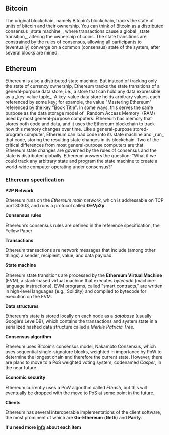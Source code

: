 ## Bitcoin
<p>The original blockchain, namely Bitcoin’s blockchain, tracks the state of units of bitcoin and their ownership. You can think of Bitcoin as a distributed consensus _state machine_, where transactions cause a global _state transition_, altering the ownership of coins. The state transitions are constrained by the rules of consensus, allowing all participants to (eventually) converge on a common (consensus) state of the system, after several blocks are mined.</p>

## Ethereum
<p>Ethereum is also a distributed state machine. But instead of tracking only the state of currency ownership, Ethereum tracks the state transitions of a general-purpose data store, i.e., a store that can hold any data expressible as a _key–value tuple_. A key–value data store holds arbitrary values, each referenced by some key; for example, the value "Mastering Ethereum" referenced by the key "Book Title". In some ways, this serves the same purpose as the data storage model of _Random Access Memory_ (RAM) used by most general-purpose computers. Ethereum has memory that stores both code and data, and it uses the Ethereum blockchain to track how this memory changes over time. Like a general-purpose stored-program computer, Ethereum can load code into its state machine and _run_ that code, storing the resulting state changes in its blockchain. Two of the critical differences from most general-purpose computers are that Ethereum state changes are governed by the rules of consensus and the state is distributed globally. Ethereum answers the question: "What if we could track any arbitrary state and program the state machine to create a world-wide computer operating under consensus?"</p>


### Ethereum specification

__P2P Network__
<p>Ethereum runs on the <i>Ethereum main network</i>, which is addressable on TCP port 30303, and runs a protocol called <b>ÐΞVp2p</b>. </p>

**Consensus rules**
<p>Ethereum’s consensus rules are defined in the reference specification, the Yellow Paper </p>

**Transactions**
<p>Ethereum transactions are network messages that include (among other things) a sender, recipient, value, and data payload.</p>

**State machine**
<p>Ethereum state transitions are processed by the <b>Ethereum Virtual Machine</b> (EVM), a stack-based virtual machine that executes <i>bytecode</i> (machine-language instructions). EVM programs, called "smart contracts," are written in high-level languages (e.g., Solidity) and compiled to bytecode for execution on the EVM.</p>

__Data structures__
<p>Ethereum’s state is stored locally on each node as a <i>database</i> (usually Google’s LevelDB), which contains the transactions and system state in a serialized hashed data structure called a <i>Merkle Patricia Tree</i>.</p>

__Consensus algorithm__
<p>Ethereum uses Bitcoin’s consensus model, Nakamoto Consensus, which uses sequential single-signature blocks, weighted in importance by PoW to determine the longest chain and therefore the current state. However, there are plans to move to a PoS weighted voting system, codenamed <i>Casper</i>, in the near future.</p>

__Economic security__
<p>Ethereum currently uses a PoW algorithm called <i>Ethash</i>, but this will eventually be dropped with the move to PoS at some point in the future.</p>

__Clients__
<p>Ethereum has several interoperable implementations of the client software, the most prominent of which are <b>Go-Ethereum</b> (<b>Geth</b>) and <b>Parity</b>.</p>

__If u need more [info](https://github.com/ethereumbook/ethereumbook/blob/develop/01what-is.asciidoc#references) about each item__